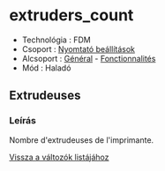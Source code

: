 # extruders\_count

* Technológia : FDM
* Csoport : [Nyomtató beállítások](../../beallitasok/printer_settings.md)
* Alcsoport : [Général](../../beallitasok/printer_settings.md#général) - [Fonctionnalités](../../beallitasok/printer_settings.md#fonctionnalités)
* Mód : Haladó

## Extrudeuses

### Leírás

Nombre d'extrudeuses de l'imprimante.

[Vissza a változók listájához](/)

